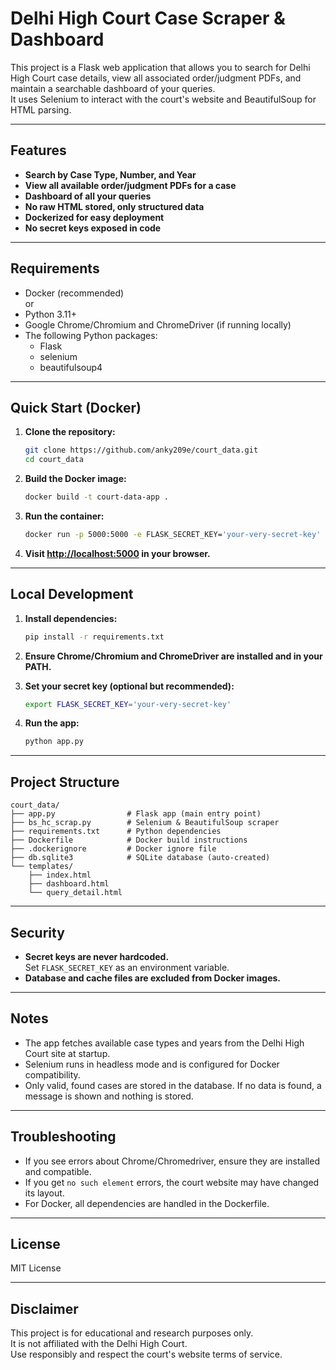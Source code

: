# Delhi High Court Case Scraper & Dashboard

This project is a Flask web application that allows you to search for Delhi High Court case details, view all associated order/judgment PDFs, and maintain a searchable dashboard of your queries.  
It uses Selenium to interact with the court's website and BeautifulSoup for HTML parsing.

---

## Features

- **Search by Case Type, Number, and Year**  
- **View all available order/judgment PDFs for a case**
- **Dashboard of all your queries**
- **No raw HTML stored, only structured data**
- **Dockerized for easy deployment**
- **No secret keys exposed in code**

---

## Requirements

- Docker (recommended)  
  or  
- Python 3.11+
- Google Chrome/Chromium and ChromeDriver (if running locally)
- The following Python packages:
    - Flask
    - selenium
    - beautifulsoup4

---

## Quick Start (Docker)

1. **Clone the repository:**
    ```sh
    git clone https://github.com/anky209e/court_data.git
    cd court_data
    ```

2. **Build the Docker image:**
    ```sh
    docker build -t court-data-app .
    ```

3. **Run the container:**
    ```sh
    docker run -p 5000:5000 -e FLASK_SECRET_KEY='your-very-secret-key' court-data-app
    ```

4. **Visit [http://localhost:5000](http://localhost:5000) in your browser.**

---

## Local Development

1. **Install dependencies:**
    ```sh
    pip install -r requirements.txt
    ```

2. **Ensure Chrome/Chromium and ChromeDriver are installed and in your PATH.**

3. **Set your secret key (optional but recommended):**
    ```sh
    export FLASK_SECRET_KEY='your-very-secret-key'
    ```

4. **Run the app:**
    ```sh
    python app.py
    ```

---

## Project Structure

```
court_data/
├── app.py                # Flask app (main entry point)
├── bs_hc_scrap.py        # Selenium & BeautifulSoup scraper
├── requirements.txt      # Python dependencies
├── Dockerfile            # Docker build instructions
├── .dockerignore         # Docker ignore file
├── db.sqlite3            # SQLite database (auto-created)
└── templates/
    ├── index.html
    ├── dashboard.html
    └── query_detail.html
```

---

## Security

- **Secret keys are never hardcoded.**  
  Set `FLASK_SECRET_KEY` as an environment variable.
- **Database and cache files are excluded from Docker images.**

---

## Notes

- The app fetches available case types and years from the Delhi High Court site at startup.
- Selenium runs in headless mode and is configured for Docker compatibility.
- Only valid, found cases are stored in the database. If no data is found, a message is shown and nothing is stored.

---

## Troubleshooting

- If you see errors about Chrome/Chromedriver, ensure they are installed and compatible.
- If you get `no such element` errors, the court website may have changed its layout.
- For Docker, all dependencies are handled in the Dockerfile.

---

## License

MIT License

---

## Disclaimer

This project is for educational and research purposes only.  
It is not affiliated with the Delhi High Court.  
Use responsibly and respect the court's website terms of service.